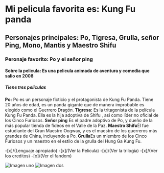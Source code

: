 # Mi pelicula favorita es: Kung Fu panda
## Personajes principales: Po, Tigresa, Grulla, señor Ping, Mono, Mantis y Maestro Shifu
### Peronaje favorito: Po y el señor ping
#### Sobre la pelicula: Es una pelicula animada de aventura y comedia que salio en 2008
##### Tiene tres peliculas 
 

**Po:** Po es un personaje ficticio y el protagonista de Kung Fu Panda. Tiene 20 años de edad, es un panda    gigante que de manera improbable es elegido como el Guerrero Dragón.
**Tigresa:** Es la tritagonista de la película Kung Fu Panda. Ella es la hija adoptiva de Shifu , así como líder no oficial de los Cinco Furiosos.
**Señor ping** Es el padre adoptivo de Po, y dueño de la más popular tienda de fideos en el Valle de la Paz.
**Maestro Shifu**Él fue estudiante del Gran Maestro Oogway, y es el maestro de los guerreros más grandes de China, incluyendo a Po.
**Grulla**Es un miembro de los Cinco Furiosos y un maestro en el estilo de la grulla del Hung Ga Kung Fu.

-[x]/(Lenguaje apropiado)
-[x]/(Ver la Pelicula)
-[x]/(Ver la trilogia)
-[x]/(Ver los creditos)
-[x]/(Ver el fandom)

![Imagen uno](https://es.web.img2.acsta.net/r_654_368/newsv7/15/04/16/11/03/061908.png)
![Imagen dos](https://encrypted-tbn0.gstatic.com/images?q=tbn:ANd9GcRhFsRkUFs7Ywpk2nXEj7f687FhcTuTnrprxg&usqp=CAU)